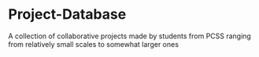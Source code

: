 # Project-Database
A collection of collaborative projects made by students from PCSS ranging from relatively small scales to somewhat larger ones

